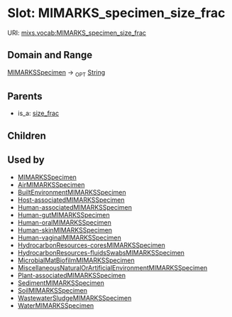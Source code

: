 
# Slot: MIMARKS_specimen_size_frac




URI: [mixs.vocab:MIMARKS_specimen_size_frac](https://w3id.org/mixs/vocab/MIMARKS_specimen_size_frac)


## Domain and Range

[MIMARKSSpecimen](MIMARKSSpecimen.md) ->  <sub>OPT</sub> [String](types/String.md)

## Parents

 *  is_a: [size_frac](size_frac.md)

## Children


## Used by

 * [MIMARKSSpecimen](MIMARKSSpecimen.md)
 * [AirMIMARKSSpecimen](AirMIMARKSSpecimen.md)
 * [BuiltEnvironmentMIMARKSSpecimen](BuiltEnvironmentMIMARKSSpecimen.md)
 * [Host-associatedMIMARKSSpecimen](Host-associatedMIMARKSSpecimen.md)
 * [Human-associatedMIMARKSSpecimen](Human-associatedMIMARKSSpecimen.md)
 * [Human-gutMIMARKSSpecimen](Human-gutMIMARKSSpecimen.md)
 * [Human-oralMIMARKSSpecimen](Human-oralMIMARKSSpecimen.md)
 * [Human-skinMIMARKSSpecimen](Human-skinMIMARKSSpecimen.md)
 * [Human-vaginalMIMARKSSpecimen](Human-vaginalMIMARKSSpecimen.md)
 * [HydrocarbonResources-coresMIMARKSSpecimen](HydrocarbonResources-coresMIMARKSSpecimen.md)
 * [HydrocarbonResources-fluidsSwabsMIMARKSSpecimen](HydrocarbonResources-fluidsSwabsMIMARKSSpecimen.md)
 * [MicrobialMatBiofilmMIMARKSSpecimen](MicrobialMatBiofilmMIMARKSSpecimen.md)
 * [MiscellaneousNaturalOrArtificialEnvironmentMIMARKSSpecimen](MiscellaneousNaturalOrArtificialEnvironmentMIMARKSSpecimen.md)
 * [Plant-associatedMIMARKSSpecimen](Plant-associatedMIMARKSSpecimen.md)
 * [SedimentMIMARKSSpecimen](SedimentMIMARKSSpecimen.md)
 * [SoilMIMARKSSpecimen](SoilMIMARKSSpecimen.md)
 * [WastewaterSludgeMIMARKSSpecimen](WastewaterSludgeMIMARKSSpecimen.md)
 * [WaterMIMARKSSpecimen](WaterMIMARKSSpecimen.md)
